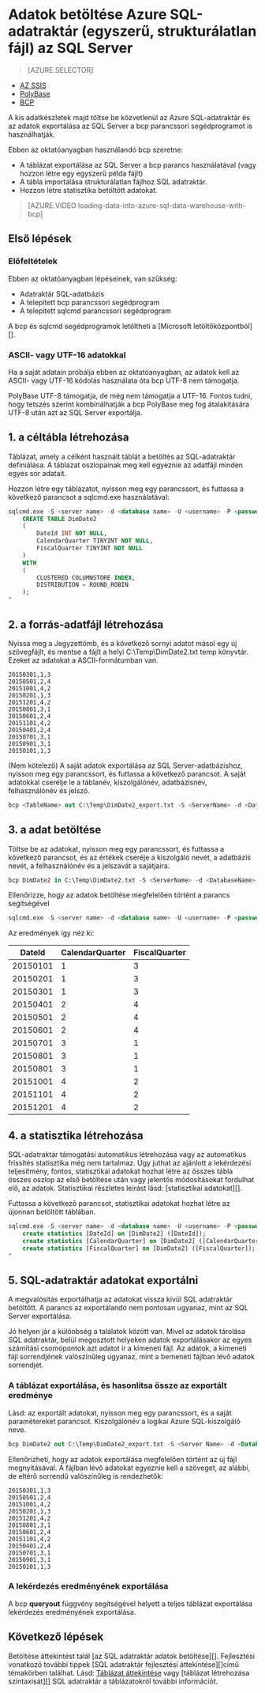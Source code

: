 <properties
   pageTitle="Adatok betöltése Azure SQL-adatraktár (bcp) az SQL Server |} Microsoft Azure"
   description="A kis adatok méret használja bcp adatok exportálása az SQL Server strukturálatlan fájlokat, és importálja az adatokat közvetlenül Azure SQL-adatraktár."
   services="sql-data-warehouse"
   documentationCenter="NA"
   authors="lodipalm"
   manager="barbkess"
   editor=""/>

<tags
   ms.service="sql-data-warehouse"
   ms.devlang="NA"
   ms.topic="article"
   ms.tgt_pltfrm="NA"
   ms.workload="data-services"
   ms.date="06/30/2016"
   ms.author="lodipalm;barbkess;sonyama"/>


# <a name="load-data-from-sql-server-into-azure-sql-data-warehouse-flat-files"></a>Adatok betöltése Azure SQL-adatraktár (egyszerű, strukturálatlan fájl) az SQL Server

> [AZURE.SELECTOR]
- [AZ SSIS](sql-data-warehouse-load-from-sql-server-with-integration-services.md)
- [PolyBase](sql-data-warehouse-load-from-sql-server-with-polybase.md)
- [BCP](sql-data-warehouse-load-from-sql-server-with-bcp.md)

A kis adatkészletek majd töltse be közvetlenül az Azure SQL-adatraktár és az adatok exportálása az SQL Server a bcp parancssori segédprogramot is használhatják.

Ebben az oktatóanyagban használandó bcp szeretne:

- A táblázat exportálása az SQL Server a bcp parancs használatával (vagy hozzon létre egy egyszerű példa fájlt)
- A tábla importálása strukturálatlan fájlhoz SQL adatraktár.
- Hozzon létre statisztika betöltött adatokat.

>[AZURE.VIDEO loading-data-into-azure-sql-data-warehouse-with-bcp]

## <a name="before-you-begin"></a>Első lépések

### <a name="prerequisites"></a>Előfeltételek

Ebben az oktatóanyagban lépéseinek, van szükség:

- Adatraktár SQL-adatbázis
- A telepített bcp parancssori segédprogram
- A telepített sqlcmd parancssori segédprogram

A bcp és sqlcmd segédprogramok letöltheti a [Microsoft letöltőközpontból][].

### <a name="data-in-ascii-or-utf-16-format"></a>ASCII- vagy UTF-16 adatokkal

Ha a saját adatain próbálja ebben az oktatóanyagban, az adatok kell az ASCII- vagy UTF-16 kódolás használata óta bcp UTF-8 nem támogatja. 

PolyBase UTF-8 támogatja, de még nem támogatja a UTF-16. Fontos tudni, hogy tetszés szerint kombinálhatják a bcp PolyBase meg fog átalakítására UTF-8 után azt az SQL Server exportálja. 


## <a name="1-create-a-destination-table"></a>1. a céltábla létrehozása

Táblázat, amely a célként használt táblát a betöltés az SQL-adatraktár definiálása. A táblázat oszlopainak meg kell egyeznie az adatfájl minden egyes sor adatait.

Hozzon létre egy táblázatot, nyisson meg egy parancssort, és futtassa a következő parancsot a sqlcmd.exe használatával:


```sql
sqlcmd.exe -S <server name> -d <database name> -U <username> -P <password> -I -Q "
    CREATE TABLE DimDate2
    (
        DateId INT NOT NULL,
        CalendarQuarter TINYINT NOT NULL,
        FiscalQuarter TINYINT NOT NULL
    )
    WITH
    (
        CLUSTERED COLUMNSTORE INDEX,
        DISTRIBUTION = ROUND_ROBIN
    );
"
```


## <a name="2-create-a-source-data-file"></a>2. a forrás-adatfájl létrehozása

Nyissa meg a Jegyzettömb, és a következő sornyi adatot másol egy új szövegfájlt, és mentse a fájlt a helyi C:\Temp\DimDate2.txt temp könyvtár. Ezeket az adatokat a ASCII-formátumban van.

```
20150301,1,3
20150501,2,4
20151001,4,2
20150201,1,3
20151201,4,2
20150801,3,1
20150601,2,4
20151101,4,2
20150401,2,4
20150701,3,1
20150901,3,1
20150101,1,3
```

(Nem kötelező) A saját adatok exportálása az SQL Server-adatbázishoz, nyisson meg egy parancssort, és futtassa a következő parancsot. A saját adatokkal cserélje le a táblanév, kiszolgálónév, adatbázisnév, felhasználónév és jelszó.

```sql
bcp <TableName> out C:\Temp\DimDate2_export.txt -S <ServerName> -d <DatabaseName> -U <Username> -P <Password> -q -c -t ','
```



## <a name="3-load-the-data"></a>3. a adat betöltése
Töltse be az adatokat, nyisson meg egy parancssort, és futtassa a következő parancsot, és az értékek cseréje a kiszolgáló nevét, a adatbázis nevét, a felhasználónév és a jelszavát a sajátjaira.

```sql
bcp DimDate2 in C:\Temp\DimDate2.txt -S <ServerName> -d <DatabaseName> -U <Username> -P <password> -q -c -t  ','
```

Ellenőrizze, hogy az adatok betöltése megfelelően történt a parancs segítségével

```sql
sqlcmd.exe -S <server name> -d <database name> -U <username> -P <password> -I -Q "SELECT * FROM DimDate2 ORDER BY 1;"
```

Az eredmények így néz ki:

DateId |CalendarQuarter |FiscalQuarter
----------- |--------------- |-------------
20150101 |1 |3
20150201 |1 |3
20150301 |1 |3
20150401 |2 |4
20150501 |2 |4
20150601 |2 |4
20150701 |3 |1
20150801 |3 |1
20150801 |3 |1
20151001 |4 |2
20151101 |4 |2
20151201 |4 |2

## <a name="4-create-statistics"></a>4. a statisztika létrehozása

SQL-adatraktár támogatási automatikus létrehozása vagy az automatikus frissítés statisztika még nem tartalmaz. Úgy juthat az ajánlott a lekérdezési teljesítmény, fontos, statisztikai adatokat hozhat létre az összes tábla összes oszlop az első betöltése után vagy jelentős módosításokat fordulhat elő, az adatok. Statisztikai részletes leírást lásd: [statisztikai adatokat][]. 

Futtassa a következő parancsot, statisztikai adatokat hozhat létre az újonnan betöltött táblában.

```sql
sqlcmd.exe -S <server name> -d <database name> -U <username> -P <password> -I -Q "
    create statistics [DateId] on [DimDate2] ([DateId]);
    create statistics [CalendarQuarter] on [DimDate2] ([CalendarQuarter]);
    create statistics [FiscalQuarter] on [DimDate2] ([FiscalQuarter]);
"
```

## <a name="5-export-data-from-sql-data-warehouse"></a>5. SQL-adatraktár adatokat exportálni
A megvalósítás exportálhatja az adatokat vissza kívül SQL adatraktár betöltött.  A parancs az exportálandó nem pontosan ugyanaz, mint az SQL Server exportálása.

Jó helyen jár a különbség a találatok között van. Mivel az adatok tárolása SQL adatraktár, belül megosztott helyeken adatok exportálásakor az egyes számítási csomópontok azt adatot ír a kimeneti fájl. Az adatok, a kimeneti fájl sorrendjének valószínűleg ugyanaz, mint a bemeneti fájlban lévő adatok sorrendjét.

### <a name="export-a-table-and-compare-exported-results"></a>A táblázat exportálása, és hasonlítsa össze az exportált eredménye

Lásd: az exportált adatokat, nyisson meg egy parancssort, és a saját paramétereket parancsot. Kiszolgálónév a logikai Azure SQL-kiszolgáló neve.

```sql
bcp DimDate2 out C:\Temp\DimDate2_export.txt -S <Server Name> -d <Database Name> -U <Username> -P <password> -q -c -t ','
```
Ellenőrizheti, hogy az adatok exportálása megfelelően történt az új fájl megnyitásával. A fájlban lévő adatokat egyeznie kell a szöveget, az alábbi, de eltérő sorrendű valószínűleg is rendezhetők:

```
20150301,1,3
20150501,2,4
20151001,4,2
20150201,1,3
20151201,4,2
20150801,3,1
20150601,2,4
20151101,4,2
20150401,2,4
20150701,3,1
20150901,3,1
20150101,1,3
```

### <a name="export-the-results-of-a-query"></a>A lekérdezés eredményének exportálása

A bcp **queryout** függvény segítségével helyett a teljes táblázat exportálása lekérdezés eredményének exportálása. 

## <a name="next-steps"></a>Következő lépések
Betöltése áttekintést talál [az SQL adatraktár adatok betöltése][].
Fejlesztési vonatkozó további tippek [SQL adatraktár fejlesztési áttekintése][]című témakörben találhat.
Lásd: [Táblázat áttekintése][] vagy [táblázat létrehozása szintaxisát][] SQL adatraktár a táblázatokról további információt.

<!--Image references-->

<!--Article references-->

[Adatok betöltése SQL adatraktár]: ./sql-data-warehouse-overview-load.md
[SQL-adatraktár fejlesztése – áttekintés]: ./sql-data-warehouse-overview-develop.md
[Táblázat áttekintése]: ./sql-data-warehouse-tables-overview.md
[Statisztika]: ./sql-data-warehouse-tables-statistics.md

<!--MSDN references-->
[bcp]: https://msdn.microsoft.com/library/ms162802.aspx
[TÁBLÁZAT létrehozása szintaxisa]: https://msdn.microsoft.com/library/mt203953.aspx

<!--Other Web references-->
[A Microsoft letöltőközpontból.]: https://www.microsoft.com/download/details.aspx?id=36433
